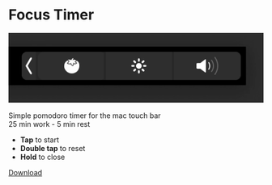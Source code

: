 # Focus Timer

![Screenshot](PREVIEW.gif)

Simple pomodoro timer for the mac touch bar  
25 min work - 5 min rest

- **Tap** to start
- **Double tap** to reset
- **Hold** to close

[Download](https://github.com/kaifelin/FocusTimer/releases/latest/download/FocusTimer.zip)